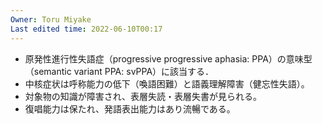 ```yaml
---
Owner: Toru Miyake
Last edited time: 2022-06-10T00:17
---
```

- 原発性進行性失語症（progressive progressive aphasia: PPA）の意味型（semantic variant PPA: svPPA）に該当する．
- 中核症状は呼称能力の低下（喚語困難）と語義理解障害（健忘性失語）。
- 対象物の知識が障害され、表層失読・表層失書が見られる。
- 復唱能力は保たれ、発語表出能力はあり流暢である。
